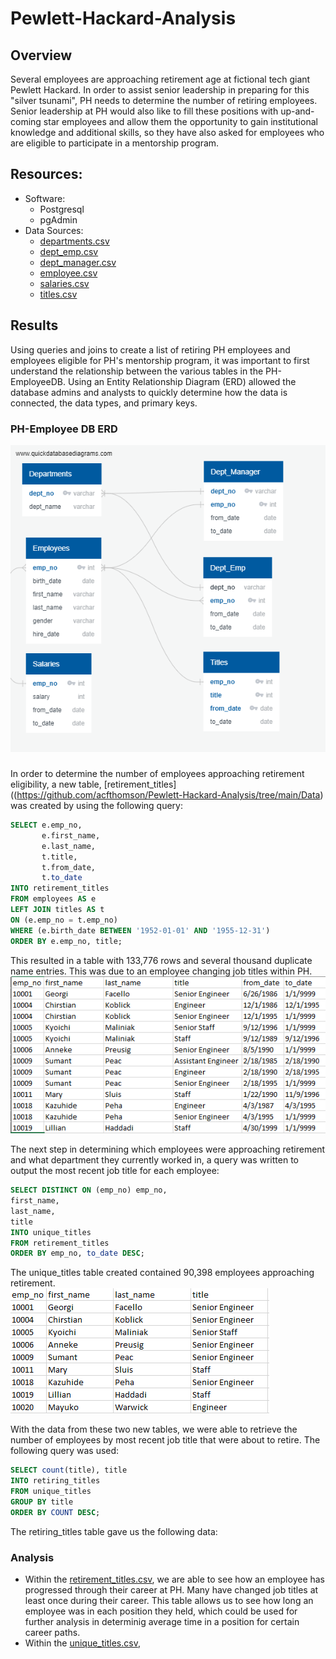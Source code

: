 # Pewlett-Hackard-Analysis

## Overview
Several employees are approaching retirement age at fictional tech giant Pewlett Hackard.  In order to assist senior leadership in preparing for this "silver tsunami", PH needs to determine the number of retiring employees.  Senior leadership at PH would also like to fill these positions with up-and-coming star employees and allow them the opportunity to gain institutional knowledge and additional skills, so they have also asked for employees who are eligible to participate in a mentorship program.


## Resources:
- Software:
    - Postgresql
    - pgAdmin
- Data Sources:
    - [departments.csv](https://github.com/acfthomson/Pewlett-Hackard-Analysis/tree/main/Data)
    - [dept_emp.csv](https://github.com/acfthomson/Pewlett-Hackard-Analysis/tree/main/Data)
    - [dept_manager.csv](https://github.com/acfthomson/Pewlett-Hackard-Analysis/tree/main/Data)
    - [employee.csv](https://github.com/acfthomson/Pewlett-Hackard-Analysis/tree/main/Data)
    - [salaries.csv](https://github.com/acfthomson/Pewlett-Hackard-Analysis/tree/main/Data)
    - [titles.csv](https://github.com/acfthomson/Pewlett-Hackard-Analysis/tree/main/Data)
    
    
## Results
Using queries and joins to create a list of retiring PH employees and employees eligible for PH's mentorship program, it was important to first understand the relationship between the various tables in the PH-EmployeeDB.  Using an Entity Relationship Diagram (ERD) allowed the database admins and analysts to quickly determine how the data is connected, the data types, and primary keys.

### PH-Employee DB ERD
![EmployeeDB](EmployeeDB.png)

###
In order to determine the number of employees approaching retirement eligibility, a new table, [retirement_titles]((https://github.com/acfthomson/Pewlett-Hackard-Analysis/tree/main/Data) was created by using the following query:
``` SQL
SELECT e.emp_no,
	   e.first_name,
	   e.last_name,
	   t.title,
	   t.from_date,
	   t.to_date
INTO retirement_titles
FROM employees AS e
LEFT JOIN titles AS t
ON (e.emp_no = t.emp_no)
WHERE (e.birth_date BETWEEN '1952-01-01' AND '1955-12-31')
ORDER BY e.emp_no, title;
```
This resulted in a table with 133,776 rows and several thousand duplicate name entries.  This was due to an employee changing job titles within PH.
![reirement_titles](retirement_titles.png)

The next step in determining which employees were approaching retirement and what department they currently worked in, a query was written to output the most recent job title for each employee:
``` SQL
SELECT DISTINCT ON (emp_no) emp_no,
first_name,
last_name,
title
INTO unique_titles
FROM retirement_titles
ORDER BY emp_no, to_date DESC;
```
The unique_titles table created contained 90,398 employees approaching retirement.  
![unique_titles](unique_titles.png)

With the data from these two new tables, we were able to retrieve the number of employees by most recent job title that were about to retire.  The following query was used:
``` SQL
SELECT count(title), title
INTO retiring_titles
FROM unique_titles
GROUP BY title
ORDER BY COUNT DESC;
```
The retiring_titles table gave us the following data:


### Analysis
 - Within the [retirement_titles.csv](https://github.com/acfthomson/Pewlett-Hackard-Analysis/tree/main/Data), we are able to see how an employee has progressed through their career at PH.  Many have changed job titles at least once during their career.  This table allows us to see how long an employee was in each position they held, which could be used for further analysis in determinig average time in a position for certain career paths.
 - Within the [unique_titles.csv](https://github.com/acfthomson/Pewlett-Hackard-Analysis/tree/main/Data),
